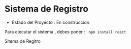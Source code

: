 <h1> Sistema de Registro</h1>

- Estado del Proyecto : En construccion.

Para ejecutar el sistema , debes poner : 
``` npm install react```

Sitema de Regitro
